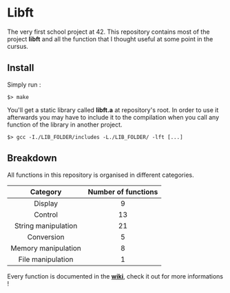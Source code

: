 # Libft
The very first school project at 42. This repository contains most of the project **libft** and all the function that I thought useful at some point in the cursus.

## Install
Simply run :
```
$> make
```

You'll get a static library called **libft.a** at repository's root. In order to use it afterwards you may have to include it to the compilation when you call any function of the library in another project.
```
$> gcc -I./LIB_FOLDER/includes -L./LIB_FOLDER/ -lft [...]
```

## Breakdown
All functions in this repository is organised in different categories.

Category | Number of functions 
:---: | :---:
Display | 9
Control | 13
String manipulation | 21
Conversion | 5
Memory manipulation | 8
File manipulation | 1

Every function is documented in the [**wiki**](https://github.com/kibotrel/42-Libft/wiki), check it out for more informations !
